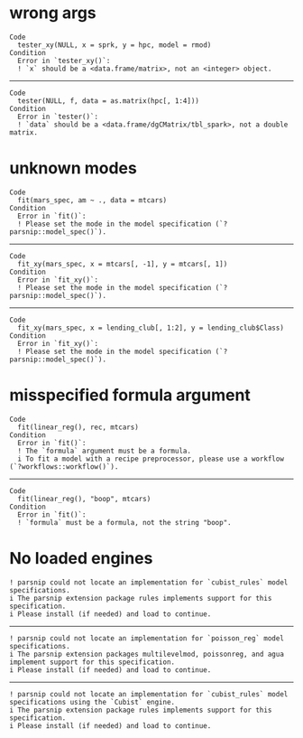 # wrong args

    Code
      tester_xy(NULL, x = sprk, y = hpc, model = rmod)
    Condition
      Error in `tester_xy()`:
      ! `x` should be a <data.frame/matrix>, not an <integer> object.

---

    Code
      tester(NULL, f, data = as.matrix(hpc[, 1:4]))
    Condition
      Error in `tester()`:
      ! `data` should be a <data.frame/dgCMatrix/tbl_spark>, not a double matrix.

# unknown modes

    Code
      fit(mars_spec, am ~ ., data = mtcars)
    Condition
      Error in `fit()`:
      ! Please set the mode in the model specification (`?parsnip::model_spec()`).

---

    Code
      fit_xy(mars_spec, x = mtcars[, -1], y = mtcars[, 1])
    Condition
      Error in `fit_xy()`:
      ! Please set the mode in the model specification (`?parsnip::model_spec()`).

---

    Code
      fit_xy(mars_spec, x = lending_club[, 1:2], y = lending_club$Class)
    Condition
      Error in `fit_xy()`:
      ! Please set the mode in the model specification (`?parsnip::model_spec()`).

# misspecified formula argument

    Code
      fit(linear_reg(), rec, mtcars)
    Condition
      Error in `fit()`:
      ! The `formula` argument must be a formula.
      i To fit a model with a recipe preprocessor, please use a workflow (`?workflows::workflow()`).

---

    Code
      fit(linear_reg(), "boop", mtcars)
    Condition
      Error in `fit()`:
      ! `formula` must be a formula, not the string "boop".

# No loaded engines

    ! parsnip could not locate an implementation for `cubist_rules` model specifications.
    i The parsnip extension package rules implements support for this specification.
    i Please install (if needed) and load to continue.
    

---

    ! parsnip could not locate an implementation for `poisson_reg` model specifications.
    i The parsnip extension packages multilevelmod, poissonreg, and agua implement support for this specification.
    i Please install (if needed) and load to continue.
    

---

    ! parsnip could not locate an implementation for `cubist_rules` model specifications using the `Cubist` engine.
    i The parsnip extension package rules implements support for this specification.
    i Please install (if needed) and load to continue.
    

